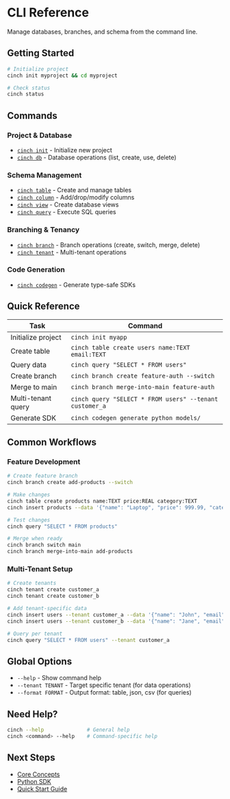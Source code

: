 # CLI Reference

Manage databases, branches, and schema from the command line.

## Getting Started

```bash
# Initialize project
cinch init myproject && cd myproject

# Check status
cinch status
```

## Commands

### Project & Database
- [`cinch init`](project.md#init) - Initialize new project
- [`cinch db`](database.md) - Database operations (list, create, use, delete)

### Schema Management  
- [`cinch table`](table.md) - Create and manage tables
- [`cinch column`](column.md) - Add/drop/modify columns
- [`cinch view`](view.md) - Create database views
- [`cinch query`](query.md) - Execute SQL queries

### Branching & Tenancy
- [`cinch branch`](branch.md) - Branch operations (create, switch, merge, delete)
- [`cinch tenant`](tenant.md) - Multi-tenant operations

### Code Generation
- [`cinch codegen`](codegen.md) - Generate type-safe SDKs

## Quick Reference

| Task | Command |
|------|---------|
| Initialize project | `cinch init myapp` |
| Create table | `cinch table create users name:TEXT email:TEXT` |
| Query data | `cinch query "SELECT * FROM users"` |
| Create branch | `cinch branch create feature-auth --switch` |
| Merge to main | `cinch branch merge-into-main feature-auth` |
| Multi-tenant query | `cinch query "SELECT * FROM users" --tenant customer_a` |
| Generate SDK | `cinch codegen generate python models/` |

## Common Workflows

### Feature Development
```bash
# Create feature branch
cinch branch create add-products --switch

# Make changes
cinch table create products name:TEXT price:REAL category:TEXT
cinch insert products --data '{"name": "Laptop", "price": 999.99, "category": "electronics"}'

# Test changes
cinch query "SELECT * FROM products"

# Merge when ready
cinch branch switch main
cinch branch merge-into-main add-products
```

### Multi-Tenant Setup
```bash
# Create tenants
cinch tenant create customer_a
cinch tenant create customer_b

# Add tenant-specific data
cinch insert users --tenant customer_a --data '{"name": "John", "email": "john@customer-a.com"}'
cinch insert users --tenant customer_b --data '{"name": "Jane", "email": "jane@customer-b.com"}'

# Query per tenant
cinch query "SELECT * FROM users" --tenant customer_a
```

## Global Options

- `--help` - Show command help
- `--tenant TENANT` - Target specific tenant (for data operations)
- `--format FORMAT` - Output format: table, json, csv (for queries)

## Need Help?

```bash
cinch --help              # General help
cinch <command> --help    # Command-specific help
```

## Next Steps

- [Core Concepts](../getting-started/concepts.md)
- [Python SDK](../python-sdk/index.md)
- [Quick Start Guide](../getting-started/quickstart.md)